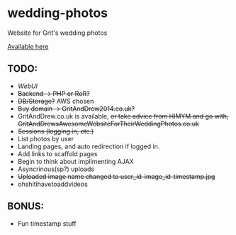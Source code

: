 # wedding-photos

Website for Grit's wedding photos

[Available here](http://gitanddrew2014.co.uk)

## TODO:

* *WebUI*
* ~~Backend -> PHP or RoR?~~
* ~~DB/Storage?~~ AWS chosen
* ~~Buy domain -> GritAndDrew2014.co.uk?~~
* GritAndDrew.co.uk is available, ~~or take advice from HIMYM and go with, GritAndDrewsAwesomeWebsiteForTheirWeddingPhotos.co.uk~~
* ~~Sessions (logging in, etc.)~~
* List photos by user
* Landing pages, and auto redirection if logged in. 
* Add links to scaffold pages
* Begin to think about implimenting AJAX
* Asyncrinous(sp?) uploads
* ~~Uploaded image name changed to user_id-image_id-timestamp.jpg~~
* ohshitihavetoaddvideos

## BONUS:

* Fun timestamp stuff
